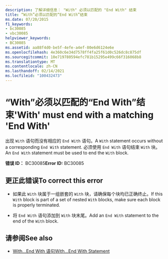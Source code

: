 ```yaml
---
description: 了解详细信息： "With" 必须以匹配的 "End With" 结束
title: “With”必须以匹配的“End With”结束
ms.date: 07/20/2015
f1_keywords:
- bc30085
- vbc30085
helpviewer_keywords:
- BC30085
ms.assetid: aa88f4d0-be5f-4efe-a4ef-80e6d6124e6e
ms.openlocfilehash: 4e360c6e34d7578ff4fa25f61d0c526dc8c875df
ms.sourcegitcommit: 10e719780594efc781b15295e499c66f316068b8
ms.translationtype: MT
ms.contentlocale: zh-CN
ms.lasthandoff: 02/14/2021
ms.locfileid: "100432473"
---
```

# <a name="with-must-end-with-a-matching-end-with"></a><span data-ttu-id="282a6-103">“With”必须以匹配的“End With”结束</span><span class="sxs-lookup"><span data-stu-id="282a6-103">'With' must end with a matching 'End With'</span></span>

<span data-ttu-id="282a6-104">出现 `With` 语句而没有相应的 `End With` 语句。</span><span class="sxs-lookup"><span data-stu-id="282a6-104">A `With` statement occurs without a corresponding `End With` statement.</span></span> <span data-ttu-id="282a6-105">必须使用 `End With` 语句结束 `With` 块。</span><span class="sxs-lookup"><span data-stu-id="282a6-105">An `End With` statement must be used to end the `With` block.</span></span>  
  
 <span data-ttu-id="282a6-106">**错误 ID：** BC30085</span><span class="sxs-lookup"><span data-stu-id="282a6-106">**Error ID:** BC30085</span></span>  
  
## <a name="to-correct-this-error"></a><span data-ttu-id="282a6-107">更正此错误</span><span class="sxs-lookup"><span data-stu-id="282a6-107">To correct this error</span></span>  
  
- <span data-ttu-id="282a6-108">如果此 `With` 块属于一组嵌套的 `With` 块，请确保每个块均已正确终止。</span><span class="sxs-lookup"><span data-stu-id="282a6-108">If this `With` block is part of a set of nested `With` blocks, make sure each block is properly terminated.</span></span>  
  
- <span data-ttu-id="282a6-109">将 `End With` 语句添加到 `With` 块末尾。</span><span class="sxs-lookup"><span data-stu-id="282a6-109">Add an `End With` statement to the end of the `With` block.</span></span>  
  
## <a name="see-also"></a><span data-ttu-id="282a6-110">请参阅</span><span class="sxs-lookup"><span data-stu-id="282a6-110">See also</span></span>

- [<span data-ttu-id="282a6-111">With...End With 语句</span><span class="sxs-lookup"><span data-stu-id="282a6-111">With...End With Statement</span></span>](../language-reference/statements/with-end-with-statement.md)
